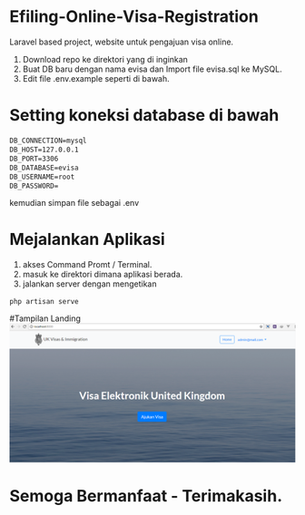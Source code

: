 # Efiling-Online-Visa-Registration

Laravel based project, website untuk pengajuan visa online.

1. Download repo ke direktori yang di inginkan
2. Buat DB baru dengan nama evisa dan Import file evisa.sql ke MySQL.
3. Edit file .env.example  seperti di bawah.

# Setting koneksi database di bawah 
```
DB_CONNECTION=mysql
DB_HOST=127.0.0.1
DB_PORT=3306
DB_DATABASE=evisa
DB_USERNAME=root
DB_PASSWORD=
```

kemudian simpan file sebagai .env

# Mejalankan Aplikasi
1. akses Command Promt / Terminal. 
2. masuk ke direktori dimana aplikasi berada.
3. jalankan server dengan mengetikan 
```
php artisan serve
```

#Tampilan Landing 
![alt text](./contoh-landing.png)
# Semoga Bermanfaat - Terimakasih.

